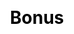 ---
title: Bonus
layout: toto_5/bonus
description: Chech and bonus whether you win when you play Toto 5 game.
js: ["js/game/toto_5/parameter.js", "js/game/toto_3/share.js", "js/game/toto_3/bonus.js"]
css: ["css/game/toto_3/toto_3.css"]
---